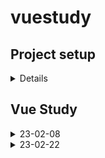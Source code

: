 # vuestudy

## Project setup

<details>

```
npm install
```

### Compiles and hot-reloads for development

```
npm run serve
```

### Compiles and minifies for production

```
npm run build
```

### Lints and fixes files

```
npm run lint
```

### Customize configuration

See [Configuration Reference](https://cli.vuejs.org/config/).

</details>

## Vue Study

<div markdown="1">
    <details>
        <summary>23-02-08</summary>
                <ul>
                    <li>vue project 생성</li>
                    <li><a href="https://learn.microsoft.com/ko-kr/powershell/module/microsoft.powershell.core/about/about_execution_policies?view=powershell-7.3">about_Execution_Policies</a></li>
                    <li>내일부터 BASE BALL GAME PROJECT 시작</li>
                </ul>
    </details>
        <details>
        <summary>23-02-22</summary>
                <ul>
                    <li>scss 적용...처음이라 조금 헤맴..</li>
                    <li>내일은..꼭..마무리.....</li>
                    <li>오랜만에 CSS하니까 하나두 모르겠음..공부..필요..</li>
                </ul>
    </details>

</div>
